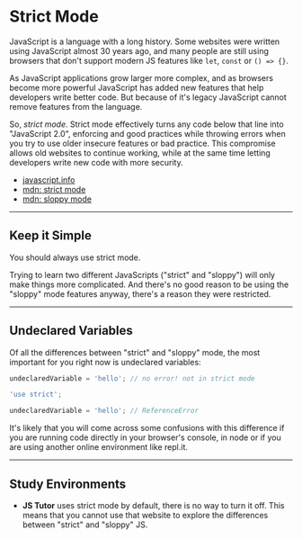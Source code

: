 # Strict Mode

JavaScript is a language with a long history. Some websites were written using
JavaScript almost 30 years ago, and many people are still using browsers that
don't support modern JS features like `let`, `const` or `() => {}`.

As JavaScript applications grow larger more complex, and as browsers become more
powerful JavaScript has added new features that help developers write better
code. But because of it's legacy JavaScript cannot remove features from the
language.

So, _strict mode_. Strict mode effectively turns any code below that line into
"JavaScript 2.0", enforcing and good practices while throwing errors when you
try to use older insecure features or bad practice. This compromise allows old
websites to continue working, while at the same time letting developers write
new code with more security.

- [javascript.info](https://javascript.info/strict-mode)
- [mdn: strict mode](https://developer.mozilla.org/en-US/docs/Web/JavaScript/Reference/Strict_mode)
- [mdn: sloppy mode](https://developer.mozilla.org/en-US/docs/Glossary/Sloppy_mode)

---

## Keep it Simple

You should always use strict mode.

Trying to learn two different JavaScripts ("strict" and "sloppy") will only make
things more complicated. And there's no good reason to be using the "sloppy"
mode features anyway, there's a reason they were restricted.

---

## Undeclared Variables

Of all the differences between "strict" and "sloppy" mode, the most important
for you right now is undeclared variables:

```js
undeclaredVariable = 'hello'; // no error! not in strict mode
```

```js
'use strict';

undeclaredVariable = 'hello'; // ReferenceError
```

It's likely that you will come across some confusions with this difference if
you are running code directly in your browser's console, in node or if you are
using another online environment like repl.it.

---

## Study Environments

- **JS Tutor** uses strict mode by default, there is no way to turn it off. This
  means that you cannot use that website to explore the differences between
  "strict" and "sloppy" JS.
